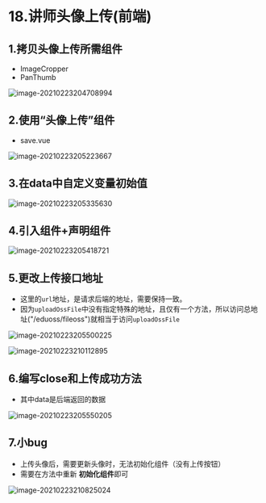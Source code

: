 # 18.讲师头像上传(前端)

## 1.拷贝头像上传所需组件

* ImageCropper
* PanThumb

![image-20210223204708994](https://raw.githubusercontent.com/TWDH/Leetcode-From-Zero/pictures/img/image-20210223204708994.png)

## 2.使用“头像上传”组件

* save.vue

![image-20210223205223667](https://raw.githubusercontent.com/TWDH/Leetcode-From-Zero/pictures/img/image-20210223205223667.png)

## 3.在data中自定义变量初始值

![image-20210223205335630](https://raw.githubusercontent.com/TWDH/Leetcode-From-Zero/pictures/img/image-20210223205335630.png)

## 4.引入组件+声明组件

![image-20210223205418721](https://raw.githubusercontent.com/TWDH/Leetcode-From-Zero/pictures/img/image-20210223205418721.png)

## 5.更改上传接口地址

* 这里的`url`地址，是请求后端的地址，需要保持一致。
* 因为`uploadOssFile`中没有指定特殊的地址，且仅有一个方法，所以访问总地址("/eduoss/fileoss")就相当于访问`uploadOssFile`

![image-20210223205500225](https://raw.githubusercontent.com/TWDH/Leetcode-From-Zero/pictures/img/image-20210223205500225.png)

![image-20210223210112895](https://raw.githubusercontent.com/TWDH/Leetcode-From-Zero/pictures/img/image-20210223210112895.png)

## 6.编写close和上传成功方法

* 其中data是后端返回的数据

![image-20210223205550205](https://raw.githubusercontent.com/TWDH/Leetcode-From-Zero/pictures/img/image-20210223205550205.png)

## 7.小bug

- 上传头像后，需要更新头像时，无法初始化组件（没有上传按钮）
- 需要在方法中重新 **初始化组件**即可

![image-20210223210825024](https://raw.githubusercontent.com/TWDH/Leetcode-From-Zero/pictures/img/image-20210223210825024.png)